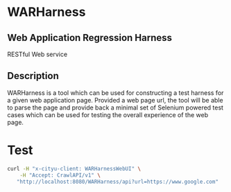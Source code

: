 # WARHarness
## Web Application Regression Harness
RESTful Web service

## Description
WARHarness is a tool which can be used for constructing a test harness for a given web application page. Provided a web page url, 
the tool will be able to parse the page and provide back a minimal set of Selenium powered test cases which can be used for testing 
the overall experience of the web page. 

# Test
```bash
curl -H "x-cityu-client: WARHarnessWebUI" \
    -H "Accept: CrawlAPI/v1" \
   "http://localhost:8080/WARHarness/api?url=https://www.google.com"
```